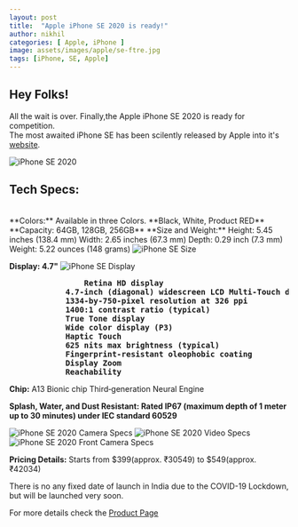 ```yaml
---
layout: post
title:  "Apple iPhone SE 2020 is ready!"
author: nikhil
categories: [ Apple, iPhone ]
image: assets/images/apple/se-ftre.jpg
tags: [iPhone, SE, Apple]
---
```


## Hey Folks! ##
All the wait is over. Finally,the Apple iPhone SE 2020 is ready for competition.  
The most awaited iPhone SE has been scilently released by Apple into it's <a href="https://www.apple.com/" target="_blank">website</a>.

<img src="{{ site.baseurl }}/assets/images/apple/se-img.jpg" title="iPhone SE 2020" />

<h2>Tech Specs:</h2><br>
**Colors:** Available in three Colors. **Black, White, Product RED**  
**Capacity: 64GB, 128GB, 256GB**  
**Size and Weight:**
Height: 5.45 inches (138.4 mm)
Width: 2.65 inches (67.3 mm)
Depth: 0.29 inch (7.3 mm)
Weight: 5.22 ounces (148 grams)
<img src="{{ site.baseurl }}/assets/images/apple/se-size-weight.jpg" alt="iPhone SE Size" title="iPhone SE 2020 Size" />

**Display: 4.7"**
<img src="{{ site.baseurl }}/assets/images/apple/se-display.jpg" alt="iPhone SE Display" title="iPhone SE 2020 Display" />

<pre><b>                Retina HD display
            4.7-inch (diagonal) widescreen LCD Multi‑Touch display with IPS technology
            1334-by-750-pixel resolution at 326 ppi
            1400:1 contrast ratio (typical)
            True Tone display
            Wide color display (P3)
            Haptic Touch
            625 nits max brightness (typical)
            Fingerprint-resistant oleophobic coating
            Display Zoom
            Reachability</b></pre>

**Chip:**   A13 Bionic chip
            Third‑generation Neural Engine

**Splash, Water, and Dust Resistant: Rated IP67 (maximum depth of 1 meter up to 30 minutes) under IEC standard 60529**

<img src="{{ site.baseurl }}/assets/images/apple/se-camera.jpg" title="iPhone SE 2020 Camera Specs" />

<img src="{{ site.baseurl }}/assets/images/apple/se-video.jpg" title="iPhone SE 2020 Video Specs" />

<img src="{{ site.baseurl }}/assets/images/apple/se-frntcamera.jpg" title="iPhone SE 2020 Front Camera Specs" />

<img src="{{ site.baseurl }}/assets/images/apple/se-addl.jpg" alt="" />

**Pricing Details:** Starts from $399(approx. ₹30549) to $549(approx. ₹42034)

There is no any fixed date of launch in India due to the COVID-19 Lockdown, but will be launched very soon.

For more details check the <a href="https://www.apple.com/iphone-se/specs/" target="_blank">Product Page</a>
